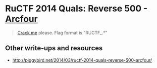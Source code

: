 # RuCTF 2014 Quals: Reverse 500 - [Arcfour](https://github.com/HackerDom/ructf-2014-quals/tree/master/tasks/arcfour)

> [Crack me](arcfour.zip) please.
> Flag format is "RUCTF\_.\*"

## Other write-ups and resources

* <http://piggybird.net/2014/03/ructf-2014-quals-reverse-500-arcfour/>
